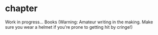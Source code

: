 # chapter
Work in progress... Books (Warning: Amateur writing in the making. Make sure you wear a helmet if you're prone to getting hit by cringe!)

